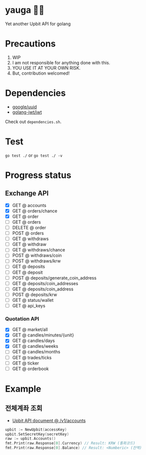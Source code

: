 # yauga 🧘‍♂️
Yet another Upbit API for golang

# Precautions
1. WIP
2. I am not responsible for anything done with this.
3. YOU USE IT AT YOUR OWN RISK.
4. But, contribution welcomed!

# Dependencies
* [google/uuid](https://github.com/google/uuid)
* [golang-jwt/jwt](https://github.com/golang-jwt/jwt)

Check out `dependencies.sh`.

# Test
`go test ./` or `go test ./ -v`

# Progress status
## Exchange API
* [x] GET @ accounts
* [x] GET @ orders/chance
* [x] GET @ order
* [ ] GET @ orders
* [ ] DELETE @ order
* [ ] POST @ orders
* [ ] GET @ withdraws
* [ ] GET @ withdraw
* [ ] GET @ withdraws/chance
* [ ] POST @ withdraws/coin
* [ ] POST @ withdraws/krw
* [ ] GET @ deposits
* [ ] GET @ deposit
* [ ] POST @ deposits/generate_coin_address
* [ ] GET @ deposits/coin_addresses
* [ ] GET @ deposits/coin_address
* [ ] POST @ deposits/krw
* [ ] GET @ status/wallet
* [ ] GET @ api_keys
### Quotation API
* [x] GET @ market/all
* [x] GET @ candles/minutes/{unit}
* [x] GET @ candles/days
* [x] GET @ candles/weeks
* [ ] GET @ candles/months
* [ ] GET @ trades/ticks
* [ ] GET @ ticker
* [ ] GET @ orderbook

# Example
## 전체계좌 조회
* [Upbit API document @ /v1/accounts](https://docs.upbit.com/reference/%EC%A0%84%EC%B2%B4-%EA%B3%84%EC%A2%8C-%EC%A1%B0%ED%9A%8C)
```.go
upbit := NewUpbit(accessKey)
upbit.SetSecretKey(secretKey)
raw := upbit.Accounts()
fmt.Print(raw.Response[0].Currency) // Result: KRW (통화코드)
fmt.Print(raw.Response[0].Balance) // Result: <Numberic> (잔액)
```
